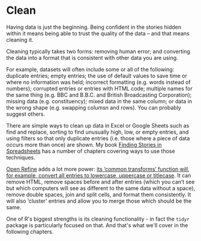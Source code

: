 # Clean

Having data is just the beginning. Being confident in the stories hidden within it means being able to trust the quality of the data – and that means cleaning it.

Cleaning typically takes two forms: removing human error; and converting the data into a format that is consistent with other data you are using.

For example, datasets will often include some or all of the following: duplicate entries; empty entries; the use of default values to save time or where no information was held; incorrect formatting (e.g. words instead of numbers); corrupted entries or entries with HTML code; multiple names for the same thing (e.g. BBC and B.B.C. and British Broadcasting Corporation); missing data (e.g. constituency); mixed data in the same column; or data in the wrong shape (e.g. swapping columsn and rows). You can probably suggest others.

There are simple ways to clean up data in Excel or Google Sheets such as find and replace, sorting to find unusually high, low, or empty entries, and using filters so that only duplicate entries (i.e. those where a piece of data occurs more than once) are shown. My book [Finding Stories in Spreadsheets](https://leanpub.com/spreadsheetstories) has a number of chapters covering ways to use those techniques.

[Open Refine](https://openrefine.org/) adds a lot more power: [its ‘common transforms’ function will, for example, convert all entries to lowercase, uppercase or titlecase](https://onlinejournalismblog.com/2011/07/05/cleaning-data-using-google-refine-a-quick-guide/). It can remove HTML, remove spaces before and after entries (which you can’t see but which computers will see as different to the same data without a space), remove double spaces, join and split cells, and format them consistently. It will also ‘cluster’ entries and allow you to merge those which should be the same.

One of R's biggest strengths is its cleaning functionality - in fact the `tidyr` package is particularly focused on that. And that's what we'll cover in the following chapters.
